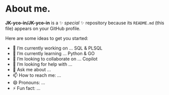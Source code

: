 # About me.


**JK-yco-in/JK-yco-in** is a ✨ _special_ ✨ repository because its `README.md` (this file) appears on your GitHub profile.

Here are some ideas to get you started:

- 🔭 I’m currently working on ... SQL & PLSQL
- 🌱 I’m currently learning ...   Python & GO
- 👯 I’m looking to collaborate on ... Copilot
- 🤔 I’m looking for help with ...
- 💬 Ask me about ...
- 📫 How to reach me: ...
- 😄 Pronouns: ...
- ⚡ Fun fact: ...

